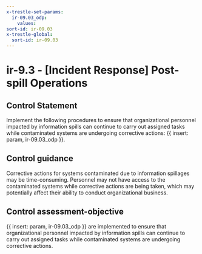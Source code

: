 ```yaml
---
x-trestle-set-params:
  ir-09.03_odp:
    values:
sort-id: ir-09.03
x-trestle-global:
  sort-id: ir-09.03
---
```


# ir-9.3 - \[Incident Response\] Post-spill Operations

## Control Statement

Implement the following procedures to ensure that organizational personnel impacted by information spills can continue to carry out assigned tasks while contaminated systems are undergoing corrective actions: {{ insert: param, ir-09.03_odp }}.

## Control guidance

Corrective actions for systems contaminated due to information spillages may be time-consuming. Personnel may not have access to the contaminated systems while corrective actions are being taken, which may potentially affect their ability to conduct organizational business.

## Control assessment-objective

{{ insert: param, ir-09.03_odp }} are implemented to ensure that organizational personnel impacted by information spills can continue to carry out assigned tasks while contaminated systems are undergoing corrective actions.
